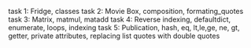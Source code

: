 task 1: Fridge, classes
task 2: Movie Box, composition, formating_quotes
task 3: Matrix, matmul, matadd
task 4: Reverse indexing, defaultdict, enumerate, loops, indexing
task 5: Publication,  hash, eq, lt,le,ge, ne, gt, getter, private attributes, replacing  list quotes with double quotes 

